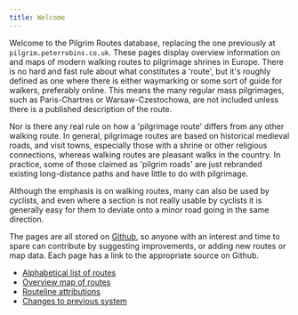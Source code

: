 ```yaml
---
title: Welcome
---
```

Welcome to the Pilgrim Routes database, replacing the one previously at `pilgrim.peterrobins.co.uk`. These pages display overview information on and maps of modern walking routes to pilgrimage shrines in Europe. There is no hard and fast rule about what constitutes a 'route', but it's roughly defined as one where there is either waymarking or some sort of guide for walkers, preferably online. This means the many regular mass pilgrimages, such as Paris-Chartres or Warsaw-Czestochowa, are not included unless there is a published description of the route.

Nor is there any real rule on how a 'pilgrimage route' differs from any other walking route. In general, pilgrimage routes are based on historical medieval roads, and visit towns, especially those with a shrine or other religious connections, whereas walking routes are pleasant walks in the country. In practice, some of those claimed as 'pilgrim roads' are just rebranded existing long-distance paths and have little to do with pilgrimage.

Although the emphasis is on walking routes, many can also be used by cyclists, and even where a section is not really usable by cyclists it is generally easy for them to deviate onto a minor road going in the same direction.

The pages are all stored on [Github](https://github.com/pilgrimdb/pilgrimdb.github.io/), so anyone with an interest and time to spare can contribute by suggesting improvements, or adding new routes or map data. Each page has a link to the appropriate source on Github.

* [Alphabetical list of routes](alphalist.html)
* [Overview map of routes](maps.html?routes=)
* [Routeline attributions](mapattributions.html)
* [Changes to previous system](oldchanges.html)
